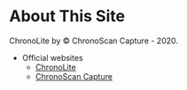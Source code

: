 # About This Site

ChronoLite by &copy; ChronoScan Capture - 2020.

* Official websites
    * [ChronoLite](https://chronoscan-capture.github.io/chronolite/)
    * [ChronoScan Capture](https://www.chronoscan.org)